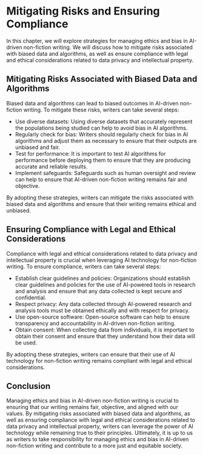 Mitigating Risks and Ensuring Compliance
==============================================================================================================

In this chapter, we will explore strategies for managing ethics and bias in AI-driven non-fiction writing. We will discuss how to mitigate risks associated with biased data and algorithms, as well as ensure compliance with legal and ethical considerations related to data privacy and intellectual property.

Mitigating Risks Associated with Biased Data and Algorithms
-----------------------------------------------------------

Biased data and algorithms can lead to biased outcomes in AI-driven non-fiction writing. To mitigate these risks, writers can take several steps:

* Use diverse datasets: Using diverse datasets that accurately represent the populations being studied can help to avoid bias in AI algorithms.
* Regularly check for bias: Writers should regularly check for bias in AI algorithms and adjust them as necessary to ensure that their outputs are unbiased and fair.
* Test for performance: It is important to test AI algorithms for performance before deploying them to ensure that they are producing accurate and reliable results.
* Implement safeguards: Safeguards such as human oversight and review can help to ensure that AI-driven non-fiction writing remains fair and objective.

By adopting these strategies, writers can mitigate the risks associated with biased data and algorithms and ensure that their writing remains ethical and unbiased.

Ensuring Compliance with Legal and Ethical Considerations
---------------------------------------------------------

Compliance with legal and ethical considerations related to data privacy and intellectual property is crucial when leveraging AI technology for non-fiction writing. To ensure compliance, writers can take several steps:

* Establish clear guidelines and policies: Organizations should establish clear guidelines and policies for the use of AI-powered tools in research and analysis and ensure that any data collected is kept secure and confidential.
* Respect privacy: Any data collected through AI-powered research and analysis tools must be obtained ethically and with respect for privacy.
* Use open-source software: Open-source software can help to ensure transparency and accountability in AI-driven non-fiction writing.
* Obtain consent: When collecting data from individuals, it is important to obtain their consent and ensure that they understand how their data will be used.

By adopting these strategies, writers can ensure that their use of AI technology for non-fiction writing remains compliant with legal and ethical considerations.

Conclusion
----------

Managing ethics and bias in AI-driven non-fiction writing is crucial to ensuring that our writing remains fair, objective, and aligned with our values. By mitigating risks associated with biased data and algorithms, as well as ensuring compliance with legal and ethical considerations related to data privacy and intellectual property, writers can leverage the power of AI technology while remaining true to their principles. Ultimately, it is up to us as writers to take responsibility for managing ethics and bias in AI-driven non-fiction writing and contribute to a more just and equitable society.
